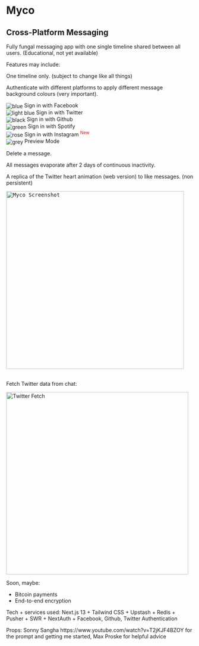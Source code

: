 # Myco

## Cross-Platform Messaging

Fully fungal messaging app with one single timeline shared between all users. (Educational, not yet available)

Features may include:

One timeline only. (subject to change like all things)

Authenticate with different platforms to apply different message background colours (very important).

<img valign='middle' alt='blue' src='https://readme-swatches.vercel.app/4267B2'/> Sign in with Facebook<br/>
<img valign='middle' alt='light blue' src='https://readme-swatches.vercel.app/1DA1F2'/> Sign in with Twitter<br/>
<img valign='middle' alt='black' src='https://readme-swatches.vercel.app/171515'/> Sign in with Github<br/>
<img valign='middle' alt='green' src='https://readme-swatches.vercel.app/1DB954'/> Sign in with Spotify<br/>
<img valign='middle' alt='rose' src='https://readme-swatches.vercel.app/E1306C'/> Sign in with Instagram <sup style="color: red;">New</sup><br/>
<img valign='middle' alt='grey' src='https://readme-swatches.vercel.app/8899A6'/> Preview Mode

Delete a message.

All messages evaporate after 2 days of continuous inactivity.

A replica of the Twitter heart animation (web version) to like messages. (non persistent)

<kbd>
<img width="478" alt="Myco Screenshot" src="https://user-images.githubusercontent.com/4672139/202636618-30b7dcdb-4b76-4b2d-a295-28c6133b1595.png">
</kbd>
<br/>
<br/>

Fetch Twitter data from chat:

<img width="490" alt="Twitter Fetch" src="https://user-images.githubusercontent.com/4672139/203924274-5bc16b32-686d-4d50-9b98-d9bd58991cdc.gif">

<p>Soon, maybe:</p>
<ul>
<li>Bitcoin payments</li>
<li>End-to-end encryption</li>
</ul>
<p>Tech + services used: Next.js 13 + Tailwind CSS + Upstash + Redis + Pusher + SWR + NextAuth + Facebook, Github, Twitter Authentication</p>
<p>Props: Sonny Sangha https://www.youtube.com/watch?v=T2jKJF4BZOY for the prompt and getting me started, Max Proske for helpful advice</p>
